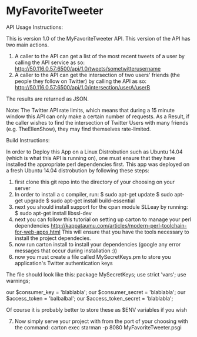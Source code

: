 # MyFavoriteTweeter


API Usage Instructions:

This is version 1.0 of the MyFavoriteTweeter API.  This version of the API has two main actions.
1. A caller to the API can get a list of the most recent tweets of a user by calling the API service as so:
  http://50.116.0.57:6500/api/1.0/tweets/sometwitterusername
2. A caller to the API can get the intersection of two users' friends (the people they follow on Twitter) by calling the API as so:
  http://50.116.0.57:6500/api/1.0/intersection/userA/userB
  
The results are returned as JSON.

Note:
  The Twitter API rate limits, which means that during a 15 minute window this API can only make a certain number of requests.
  As a Result, if the caller wishes to find the intersection of Twitter Users with many friends (e.g. TheEllenShow), they may find themselves rate-limited.


Build Instructions:

In order to Deploy this App on a Linux Distrobution such as Ubuntu 14.04 (which is what this API is running on), one must ensure that they have installed the appropriate perl dependencies first.  This app was deployed on a fresh Ubuntu 14.04 distrobution by following these steps:
1. first clone this git repo into the directory of your choosing on your server
2. In order to install a c compiler, run:
  $ sudo apt-get update
  $ sudo apt-get upgrade
  $ sudo apt-get install build-essential
3. next you should install support for the cpan module SLLeay by running:
  $ sudo apt-get install libssl-dev
4. next you can follow this tutorial on setting up carton to manage your perl dependencies
  http://kappataumu.com/articles/modern-perl-toolchain-for-web-apps.html
  This will ensure that you have the tools necessary to install the project dependecies.
5. now run carton install to install your dependencies (google any error messages that occur during installation :))
6. now you must create a file called MySecretKeys.pm to store you application's Twitter authentication keys
<div>The file should look like this:
package MySecretKeys;
use strict 'vars';
use warnings;

our $consumer_key = 'blablabla';
our $consumer_secret = 'blablabla';
our $access_token = 'balbalbal';
our $access_token_secret = 'blablabla';
</div>
Of course it is probably better to store these as $ENV variables if you wish

7. Now simply serve your project with from the port of your choosing with the command:
  carton exec starman -p 8080 MyFavoriteTweeter.psgi

